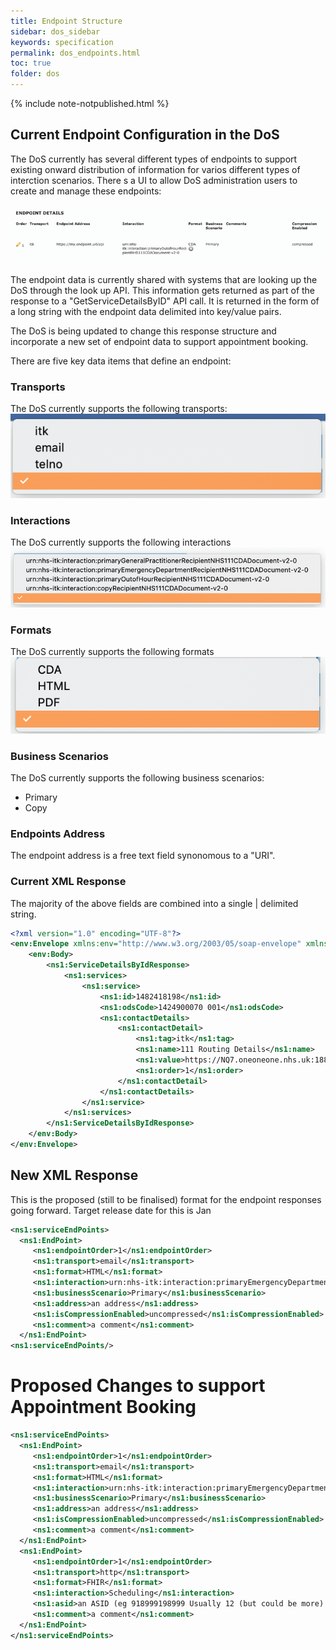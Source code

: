```yaml
---
title: Endpoint Structure
sidebar: dos_sidebar
keywords: specification
permalink: dos_endpoints.html
toc: true
folder: dos
---
```


{% include note-notpublished.html %}

## Current Endpoint Configuration in the DoS

The DoS currently has several different types of endpoints to support existing onward distribution of information for varios different types of interction scenarios. There s a UI to allow DoS administration users to create and manage these endpoints:

<img src="_pages/functional_spec/dos/img/Current_endpoint_stucture.png">

The endpoint data is currently shared with systems that are looking up the DoS through the look up API. This information gets returned as part of the response to a "GetServiceDetailsByID" API call. It is returned in the form of a long string with the endpoint data delimited into key/value pairs.

The DoS is being updated to change this response structure and incorporate a new set of endpoint data to support appointment booking.

There are five key data items that define an endpoint:

### Transports

The DoS currently supports the following transports:
<img src="_pages/functional_spec/dos/img/transports.png">

### Interactions

The DoS currently supports the following interactions
<img src="_pages/functional_spec/dos/img/interactions.png">

### Formats

The DoS currently supports the following formats
<img src="_pages/functional_spec/dos/img/formats.png">

### Business Scenarios

The DoS currently supports the following business scenarios:
* Primary
* Copy


### Endpoints Address
The endpoint address is a free text field synonomous to a "URI".

### Current XML Response

The majority of the above fields are combined into a single \| delimited string.

```xml
<?xml version="1.0" encoding="UTF-8"?>
<env:Envelope xmlns:env="http://www.w3.org/2003/05/soap-envelope" xmlns:ns1="https://nww.pathwaysdos.nhs.uk/app/api/webservices">
    <env:Body>
        <ns1:ServiceDetailsByIdResponse>
            <ns1:services>
                <ns1:service>
                    <ns1:id>1482418198</ns1:id>
                    <ns1:odsCode>1424900070 001</ns1:odsCode>
                    <ns1:contactDetails>
                        <ns1:contactDetail>
                            <ns1:tag>itk</ns1:tag>
                            <ns1:name>111 Routing Details</ns1:name>
                            <ns1:value>https://NQ7.oneoneone.nhs.uk:1880/NHS111/NHS111v2.svc\|urn:nhs-itk:interaction:primaryOutofHourRecipientNHS111CDADocument-v2-0\|CDA\|Primary\|\|uncompressed</ns1:value>
                            <ns1:order>1</ns1:order>
                        </ns1:contactDetail>
                    </ns1:contactDetails>
                </ns1:service>
            </ns1:services>
        </ns1:ServiceDetailsByIdResponse>
    </env:Body>
</env:Envelope>
```

## New XML Response

This is the proposed (still to be finalised) format for the endpoint responses going forward. Target release date for this is Jan

```xml
<ns1:serviceEndPoints>
  <ns1:EndPoint>
     <ns1:endpointOrder>1</ns1:endpointOrder>
     <ns1:transport>email</ns1:transport>
     <ns1:format>HTML</ns1:format>
     <ns1:interaction>urn:nhs-itk:interaction:primaryEmergencyDepartmentRecipientNHS111CDADocument-v2-0</ns1:interaction>
     <ns1:businessScenario>Primary</ns1:businessScenario>
     <ns1:address>an address</ns1:address>
     <ns1:isCompressionEnabled>uncompressed</ns1:isCompressionEnabled>
     <ns1:comment>a comment</ns1:comment>
  </ns1:EndPoint>
<ns1:serviceEndPoints/>
```

# Proposed Changes to support Appointment Booking

```xml
<ns1:serviceEndPoints>
  <ns1:EndPoint>
     <ns1:endpointOrder>1</ns1:endpointOrder>
     <ns1:transport>email</ns1:transport>
     <ns1:format>HTML</ns1:format>
     <ns1:interaction>urn:nhs-itk:interaction:primaryEmergencyDepartmentRecipientNHS111CDADocument-v2-0</ns1:interaction>
     <ns1:businessScenario>Primary</ns1:businessScenario>
     <ns1:address>an address</ns1:address>
     <ns1:isCompressionEnabled>uncompressed</ns1:isCompressionEnabled>
     <ns1:comment>a comment</ns1:comment>
  </ns1:EndPoint>
  <ns1:EndPoint>
     <ns1:endpointOrder>1</ns1:endpointOrder>
     <ns1:transport>http</ns1:transport>
     <ns1:format>FHIR</ns1:format>
     <ns1:interaction>Scheduling</ns1:interaction>
     <ns1:asid>an ASID (eg 918999198999 Usually 12 (but could be more) digits, stored as a string)</ns1:asid>
     <ns1:comment>a comment</ns1:comment>
  </ns1:EndPoint>
</ns1:serviceEndPoints>
```
